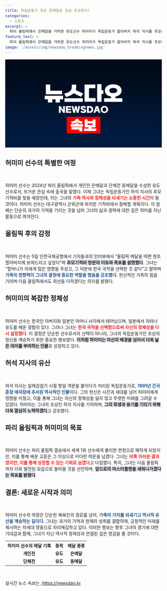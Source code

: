 ```yaml
---
title: 독립운동가 후손 은메달로 조상 추모한다!
categories:
  - 스포츠
excerpt: >
  파리 올림픽에서 은메달을 거머쥔 유도선수 허미미가 독립운동가 할아버지 허석 지사를 추모하기 위해 기적비를 찾는다. 한국 국적 선택의 의미와 할머니의 유언을 곱씹으며, 다음 올림픽을 향한 포부를 다졌다. 클릭해서 자세한 이야기를 들어보세요!
feature_text: >
  파리 올림픽에서 은메달을 거머쥔 유도선수 허미미가 독립운동가 할아버지 허석 지사를 추모하기 위해 기적비를 찾는다. 한국 국적 선택의 의미와 할머니의 유언을 곱씹으며, 다음 올림픽을 향한 포부를 다졌다. 클릭해서 자세한 이야기를 들어보세요!
image: '/assets/img/newsdao_breakingnews.jpg'
---
```


<p><img src="/assets/img/newsdao_breakingnews.jpg" alt="koreaapp 속보" /></p>

<h2 data-ke-size="size26">허미미 선수의 특별한 여정</h2>

<p data-ke-size="size16">&nbsp;</p>

<p>허미미 선수는 2024년 파리 올림픽에서 개인전 은메달과 단체전 동메달을 수상한 유도 선수로서, 뜨거운 관심 속에 출국을 알렸다. 이제 그녀는 독립운동가인 허석 지사의 추모기적비를 찾을 예정인데, 이는 그녀의 <b><span style="color: #ee2323;">가족 역사와 정체성을 되새기는 소중한 시간</span></b>이 될 것이다. 허미미 선수는 대구광역시 군위군에 위치한 기적비에서 참배할 계획이다. 이 참배는 단순히 과거의 기억을 기리는 것을 넘어 그녀의 삶과 경력에 대한 깊은 의미를 지닌 활동으로 여겨진다.</p>

<h2 data-ke-size="size26">올림픽 후의 감정</h2>

<p data-ke-size="size16">&nbsp;</p>

<p>허미미 선수는 5일 인천국제공항에서 기자들과의 인터뷰에서 “올림픽 메달을 따면 현조 할아버지께 보여드리고 싶었다”며 <b><span style="background-color: #21538527;">추모기적비 방문의 이유와 목표를 설명했다</span></b>. 그녀는 “할머니가 저에게 많은 영향을 주셨고, 그 덕분에 한국 국적을 선택한 것 같다”고 말하며 <b><span style="color: #1a5490;">가족의 영향력이 그녀의 결정에 중요한 역할을 했음을 강조했다</span></b>. 헌신적인 가족의 힘을 기리며 다음 올림픽에서도 최선을 다하겠다는 의지를 밝혔다.</p>

<h2 data-ke-size="size26">허미미의 복잡한 정체성</h2>

<p data-ke-size="size16">&nbsp;</p>

<p>허미미 선수는 한국인 아버지와 일본인 어머니 사이에서 태어났으며, 일본에서 자라나 유도를 배운 경험이 있다. 그러나 그녀는 <b><span style="color: #ee2323;">한국 국적을 선택함으로써 자신의 정체성을 다시 설정했다</span></b>. 이 결정은 단순한 선수로서의 선택이 아니라, 그녀의 독립운동가인 조상의 정신을 계승하기 위한 중요한 행보였다. <b><span style="background-color: #21538527;">이처럼 허미미는 자신의 배경을 넘어서 더욱 넓은 의미를 부여하는 인물</span></b>로 성장하고 있다.</p>

<h2 data-ke-size="size26">허석 지사의 유산</h2>

<p data-ke-size="size16">&nbsp;</p>

<p>허석 지사는 일제강점기 시절 항일 격문을 붙이다가 처리된 독립운동가로, <b><span style="color: #1a5490;">1991년 건국훈장 애국장에 추서된 역사적인 인물</span></b>이다. 그의 헌신은 시간과 세대를 넘어 허미미에게 영향을 미쳤고, 이를 통해 그녀는 자신의 정체성을 잃지 않고 뚜렷한 미래를 그려갈 수 있었다. 허미미는 그녀의 조상인 허석 지사를 기억하며, <b><span style="background-color: #21538527;">그의 희생과 용기를 기리기 위해 더욱 열심히 노력하겠다</span></b>고 강조했다.</p>

<h2 data-ke-size="size26">파리 올림픽과 허미미의 목표</h2>

<p data-ke-size="size16">&nbsp;</p>

<p>허미미 선수는 파리 올림픽 결승에서 세계 1위 선수에게 불리한 판정으로 패하게 되었지만, 이를 통해 배운 교훈은 그 이상으로 커다란 여운을 남겼다. 그녀는 <b><span style="color: #ee2323;">비록 아쉬운 결과였지만, 이를 통해 성장할 수 있는 기회로 삼겠다</span></b>고 다짐했다. 특히, 그녀는 다음 올림픽까지 더욱 발전된 모습으로 돌아올 것을 선언하며, <b><span style="background-color: #21538527;">앞으로의 마스터플랜을 세워나가겠다는 목표를 밝혔다</span></b>.</p>

<h2 data-ke-size="size26">결론: 새로운 시작과 의미</h2>

<p data-ke-size="size16">&nbsp;</p>

<p>허미미 선수의 여정은 단순한 체육인의 경로를 넘어, <b><span style="color: #1a5490;">가족의 가치를 되새기고 역사적 유산을 계승하는 길이다</span></b>. 그녀는 과거의 기억과 현재의 성취를 결합하여, 긍정적인 미래를 제시하는 차세대 영웅으로 자리매김하고 있다. 이러한 행보는 향후 그녀의 경기에 대한 기대감과 함께, 그녀가 지닌 역사적 정체성과 연결된 깊은 영감을 줄 것이다.</p>

<table style="width: 100%; border-collapse: collapse;">
    <tr>
        <th style="text-align: left;">허미미 선수의 메달 기록</th>
        <th style="text-align: left;">종목</th>
        <th style="text-align: left;">메달 종류</th>
    </tr>
    <tr>
        <td style="text-align: center; height: 17px;"><b>개인전</b></td>
        <td style="text-align: center; height: 17px;"><b>유도</b></td>
        <td style="text-align: center; height: 17px;"><b>은메달</b></td>
    </tr>
    <tr>
        <td style="text-align: center; height: 17px;"><b>단체전</b></td>
        <td style="text-align: center; height: 17px;"><b>유도</b></td>
        <td style="text-align: center; height: 17px;"><b>동메달</b></td>
    </tr>
</table>

<p data-ke-size="size16">&nbsp;</p>
실시간 뉴스 속보는, <a href="https://newsdao.kr" rel="dofollow">https://newsdao.kr</a>


